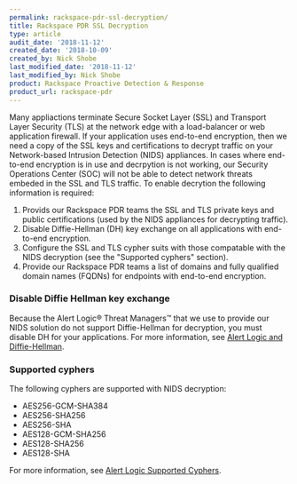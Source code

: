 ```yaml
---
permalink: rackspace-pdr-ssl-decryption/
title: Rackspace PDR SSL Decryption
type: article
audit_date: '2018-11-12'
created_date: '2018-10-09'
created_by: Nick Shobe
last_modified_date: '2018-11-12'
last_modified_by: Nick Shobe
product: Rackspace Proactive Detection & Response
product_url: rackspace-pdr
---
```


Many appliactions terminate Secure Socket Layer (SSL) and Transport Layer Security (TLS) at the network edge
with a load-balancer or web application firewall. If your application uses end-to-end encryption, then we
need a copy of the SSL keys and certifications to decrypt traffic on your Network-based Intrusion
Detection (NIDS) appliances. In cases where end-to-end encryption is in use and decrpytion is not
working, our Security Operations Center (SOC) will not be able to detect network threats
embeded in the SSL and TLS traffic. To enable decrytion the following information is required:

1. Provids our Rackspace PDR teams the SSL and TLS private keys and public certifications (used by the NIDS appliances for decrypting traffic).
2. Disable Diffie-Hellman (DH) key exchange on all applications with end-to-end encryption.
3. Configure the SSL and TLS cypher suits with those compatable with the NIDS decryption (see the "Supported cyphers" section).
4. Provide our Rackspace PDR teams a list of domains and fully qualified domain names (FQDNs) for endpoints with end-to-end encryption.

### Disable Diffie Hellman key exchange

Because the Alert Logic&reg; Threat Managers&trade; that we use to provide our NIDS solution do not
support Diffie-Hellman for decryption, you must disable DH for your applications. For more
information, see [Alert Logic and Diffie-Hellman](https://support.alertlogic.com/hc/en-us/articles/115005953783-Alert-Logic-and-Diffie-Hellman).

### Supported cyphers

The following cyphers are supported with NIDS decryption:

- AES256-GCM-SHA384
- AES256-SHA256
- AES256-SHA
- AES128-GCM-SHA256
- AES128-SHA256
- AES128-SHA

For more information, see [Alert Logic Supported Cyphers](https://support.alertlogic.com/hc/en-us/articles/115003425427-What-ciphers-does-Alert-Logic-accept-).
